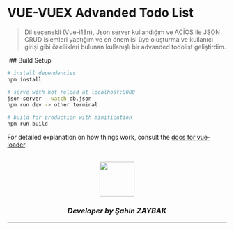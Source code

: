 # VUE-VUEX Advanded Todo List
> Dil seçenekli (Vue-i18n), Json server kullandığım ve ACİOS ile JSON CRUD işlemleri yaptığım ve en önemlisi üye oluşturma ve kullanıcı girişi gibi özellikleri bulunan kullanışlı bir advanded todolist geliştirdim.

<img sec="https://media-exp1.licdn.com/dms/image/C4D22AQFpE-IKc1i37w/feedshare-shrink_2048_1536/0?e=1594857600&v=beta&t=8nCOvObsW9ZJM0h_NNp_nEcdEaPYI3ITgNM3PJhJ3sY">
## Build Setup

``` bash
# install dependencies
npm install

# serve with hot reload at localhost:8080
json-server --watch db.json
npm run dev -> other terminal

# build for production with minification
npm run build
```

For detailed explanation on how things work, consult the [docs for vue-loader](http://vuejs.github.io/vue-loader).

<br>
<div align="center">
  <img src="https://image.flaticon.com/teams/slug/smashicons.jpg" width="80">
  <h3><i>Developer by Şahin ZAYBAK </i></h3>
  <hr/>
</div>
